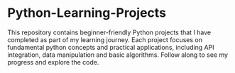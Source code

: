 # Python-Learning-Projects
This repository contains beginner-friendly Python projects that I have completed as part of my learning journey. Each project focuses on fundamental python concepts and practical applications, including API integration, data manipulation and basic algorithms. Follow along to see my progress and explore the code.
